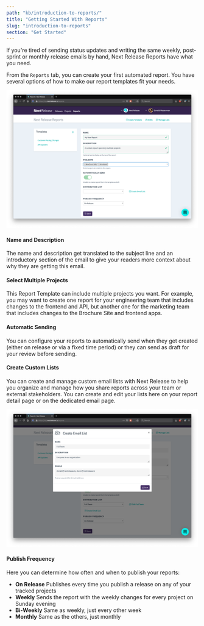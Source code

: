 ```yaml
---
path: "kb/introduction-to-reports/"
title: "Getting Started With Reports"
slug: "introduction-to-reports"
section: "Get Started"
---
```


If you're tired of sending status updates and writing the same weekly, post-sprint or
monthly release emails by hand, Next Release Reports have what you need.

From the `Reports` tab, you can create your first automated report. You have several
options of how to make our report templates fit your needs.

![Create Reports With Next Release](../../src/images/screenshots/create-report.png)

#### Name and Description

The name and description get translated to the subject line and an introductory section of the email
to give your readers more context about why they are getting this email.

#### Select Multiple Projects

This Report Template can include multiple projects you want. For example, you may want to
create one report for your engineering team that includes changes to the frontend and API,
but another one for the marketing team that includes changes to the Brochure Site and frontend apps.

#### Automatic Sending

You can configure your reports to automatically send when they get created (either on release or via a
fixed time period) or they can send as draft for your review before sending.

#### Create Custom Lists

You can create and manage custom email lists with Next Release to help you organize and manage
how you share reports across your team or external stakeholders. You can create and edit your
lists here on your report detail page or on the dedicated email page.

![Manage Email Lists](../../src/images/screenshots/inline-email-list.png)

#### Publish Frequency

Here you can determine how often and when to publish your reports:

-   **On Release** Publishes every time you publish a release on any of your tracked projects
-   **Weekly** Sends the report with the weekly changes for every project on Sunday evening
-   **Bi-Weekly** Same as weekly, just every other week
-   **Monthly** Same as the others, just monthly
